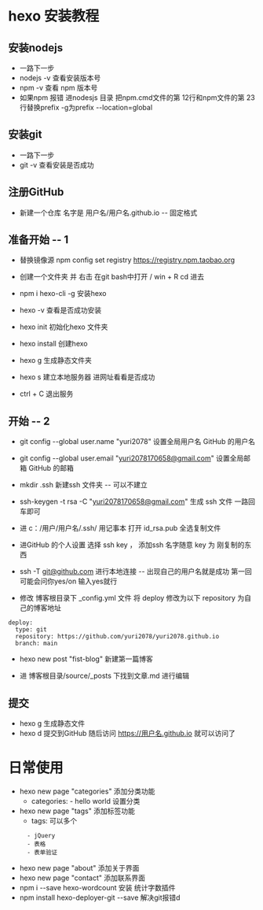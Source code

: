 # hexo 安装教程
## 安装nodejs 
+ 一路下一步
+ nodejs -v 查看安装版本号 
+ npm -v 查看 npm 版本号
+ 如果npm 报错 进nodesjs 目录 把npm.cmd文件的第 12行和npm文件的第 23 行替换prefix -g为prefix --location=global

## 安装git 
+ 一路下一步
+ git -v 查看安装是否成功

## 注册GitHub
+ 新建一个仓库 名字是 用户名/用户名.github.io -- 固定格式

## 准备开始 -- 1
+ 替换镜像源 npm config set registry https://registry.npm.taobao.org 

+ 创建一个文件夹 并 右击 在git bash中打开 / win + R  cd 进去 

+  npm i hexo-cli -g 安装hexo

+ hexo -v 查看是否成功安装 

+ hexo init 初始化hexo 文件夹

+ hexo install 创建hexo

+ hexo g 生成静态文件夹

+ hexo s 建立本地服务器 进网址看看是否成功

+ ctrl + C 退出服务

## 开始 -- 2
+ git config --global user.name "yuri2078" 设置全局用户名 GitHub 的用户名

+ git config --global user.email "yuri2078170658@gmail.com" 设置全局邮箱 GitHub 的邮箱

+ mkdir .ssh 新建ssh 文件夹 -- 可以不建立

+ ssh-keygen -t rsa -C "yuri2078170658@gmail.com" 生成 ssh 文件 一路回车即可

+ 进 c：/用户/用户名/.ssh/   用记事本 打开 id_rsa.pub 全选复制文件

+ 进GitHub 的个人设置 选择 ssh key ， 添加ssh  名字随意 key 为 刚复制的东西

+ ssh -T git@github.com 进行本地连接 -- 出现自己的用户名就是成功 第一回可能会问你yes/on 输入yes就行

+ 修改 博客根目录下 _config.yml 文件 将 deploy 修改为以下 repository 为自己的博客地址
```
deploy:
  type: git
  repository: https://github.com/yuri2078/yuri2078.github.io
  branch: main

```

+ hexo new post "fist-blog" 新建第一篇博客

+ 进 博客根目录/source/_posts 下找到文章.md 进行编辑

## 提交

+ hexo g 生成静态文件
+ hexo d 提交到GitHub 随后访问 https://用户名.github.io 就可以访问了


# 日常使用
+ hexo new page "categories" 添加分类功能 
  + categories: - hello world 设置分类
+ hexo new page "tags" 添加标签功能
  + tags: 可以多个
  ```
    - jQuery
    - 表格
    - 表单验证
  ```
+ hexo new page "about" 添加关于界面
+ hexo new page "contact" 添加联系界面
+ npm i --save hexo-wordcount 安装 统计字数插件  
+ npm install hexo-deployer-git --save 解决git报错d
 




